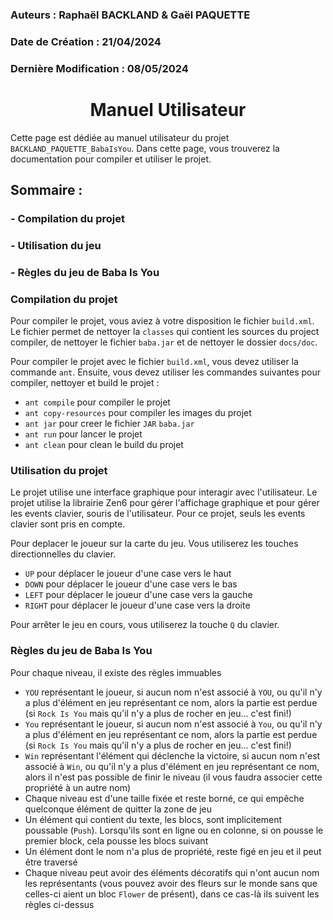 ### Auteurs : Raphaël BACKLAND & Gaël PAQUETTE
### Date de Création : 21/04/2024
### Dernière Modification : 08/05/2024


<h1 align="center">Manuel Utilisateur</h1>


Cette page est dédiée au manuel utilisateur du projet ```BACKLAND_PAQUETTE_BabaIsYou```.
Dans cette page, vous trouverez la documentation pour compiler et utiliser le projet.


## Sommaire :
### - Compilation du projet
### - Utilisation du jeu
### - Règles du jeu de Baba Is You


### Compilation du projet

Pour compiler le projet, vous aviez à votre disposition le fichier ```build.xml```. 
Le fichier permet de nettoyer la ```classes``` qui contient les sources du project compiler, de nettoyer le fichier 
```baba.jar``` et de nettoyer le dossier ```docs/doc```.

Pour compiler le projet avec le fichier ```build.xml```, vous devez utiliser la commande ```ant```.
Ensuite, vous devez utiliser les commandes suivantes pour compiler, nettoyer et build le projet :

- ```ant compile``` pour compiler le projet
- ```ant copy-resources``` pour compiler les images du projet
- ```ant jar``` pour creer le fichier ```JAR``` ```baba.jar```
- ```ant run``` pour lancer le projet
- ```ant clean``` pour clean le build du projet


### Utilisation du projet

Le projet utilise une interface graphique pour interagir avec l'utilisateur.
Le projet utilise la librairie Zen6 pour gérer l'affichage graphique et pour gérer les events clavier, souris de l'utilisateur.
Pour ce projet, seuls les events clavier sont pris en compte.

Pour deplacer le joueur sur la carte du jeu. Vous utiliserez les touches directionnelles du clavier.
- ```UP``` pour déplacer le joueur d'une case vers le haut
- ```DOWN``` pour déplacer le joueur d'une case vers le bas
- ```LEFT``` pour déplacer le joueur d'une case vers la gauche
- ```RIGHT``` pour déplacer le joueur d'une case vers la droite

Pour arrêter le jeu en cours, vous utiliserez la touche ```Q``` du clavier.


### Règles du jeu de Baba Is You

Pour chaque niveau, il existe des règles immuables
- ```YOU``` représentant le joueur, si aucun nom n'est associé à ```YOU```, ou qu'il n'y a plus d'élément en jeu représentant ce nom, alors la partie est perdue (si ```Rock Is You``` mais qu'il n'y a plus de rocher en jeu... c'est fini!)
- ```You``` représentant le joueur, si aucun nom n'est associé à ```You```, ou qu'il n'y a plus d'élément en jeu représentant ce nom, alors la partie est perdue (si ```Rock Is You``` mais qu'il n'y a plus de rocher en jeu... c'est fini!)
- ```Win``` représentant l'élément qui déclenche la victoire, si aucun nom n'est associé à ```Win```, ou qu'il n'y a plus d'élément en jeu représentant ce nom, alors il n'est pas possible de finir le niveau (il vous faudra associer cette propriété à un autre nom)
- Chaque niveau est d'une taille fixée et reste borné, ce qui empêche quelconque élément de quitter la zone de jeu
- Un élément qui contient du texte, les blocs, sont implicitement poussable (```Push```). Lorsqu'ils sont en ligne ou en colonne, si on pousse le premier block, cela pousse les blocs suivant
- Un élément dont le nom n'a plus de propriété, reste figé en jeu et il peut être traversé
- Chaque niveau peut avoir des éléments décoratifs qui n'ont aucun nom les représentants (vous pouvez avoir des fleurs sur le monde sans que celles-ci aient un bloc ```Flower``` de présent), dans ce cas-là ils suivent les règles ci-dessus
